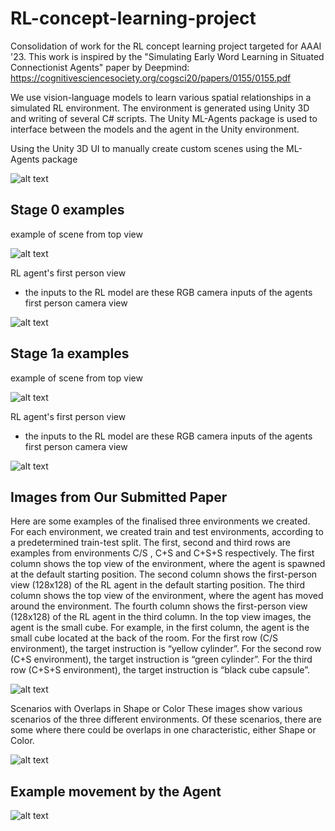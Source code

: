 # RL-concept-learning-project
Consolidation of work for the RL concept learning project targeted for AAAI '23.
This work is inspired by the "Simulating Early Word Learning in Situated Connectionist Agents" paper by Deepmind: https://cognitivesciencesociety.org/cogsci20/papers/0155/0155.pdf

We use vision-language models to learn various spatial relationships in a simulated RL environment. The environment is generated using Unity 3D and writing of several C# scripts. The Unity ML-Agents package is used to interface between the models and the agent in the Unity environment.


Using the Unity 3D UI to manually create custom scenes using the ML-Agents package

![alt text](https://github.com/haidiazaman/RL-concept-learning-project/blob/main/imgs/mlagents_s1a_unity_ui.jpg)


## Stage 0 examples
example of scene from top view

![alt text](https://github.com/haidiazaman/RL-concept-learning-project/blob/main/imgs/s0_topcamera.jpg)

RL agent's first person view 
- the inputs to the RL model are these RGB camera inputs of the agents first person camera view

![alt text](https://github.com/haidiazaman/RL-concept-learning-project/blob/main/imgs/s0_agentcamera.jpg)


## Stage 1a examples
example of scene from top view

![alt text](https://github.com/haidiazaman/RL-concept-learning-project/blob/main/imgs/s1a_topcamera.jpg)

RL agent's first person view 
- the inputs to the RL model are these RGB camera inputs of the agents first person camera view
  
![alt text](https://github.com/haidiazaman/RL-concept-learning-project/blob/main/imgs/s1a_agentcamera.jpg)


## Images from Our Submitted Paper
Here are some examples of the finalised three environments we created. For each environment, we created train and test environments, according to a predetermined train-test split.
The first, second and third rows are examples from environments C/S , C+S and C+S+S respectively. The first column shows the top view of the environment, where the agent is spawned at the default starting position. The second column shows the first-person view (128x128) of the RL agent in the default starting position. The third column shows the top view of the environment, where the agent has moved around the environment. The fourth column shows the first-person view (128x128) of the RL agent in the third column. In the top view images, the agent is the small cube. For example, in the first column, the agent is the small cube located at the back of the room. For the first row (C/S environment), the target instruction is “yellow cylinder”. For the second row (C+S environment), the target instruction is “green cylinder”. For the third row (C+S+S environment), the target instruction is “black cube capsule”.

![alt text](https://github.com/haidiazaman/RL-concept-learning-project/blob/main/imgs/supp%20fig%201.jpg)

Scenarios with Overlaps in Shape or Color
These images show various scenarios of the three different environments. Of these scenarios, there are some where there could be overlaps in one characteristic, either Shape or Color.
  
![alt text](https://github.com/haidiazaman/RL-concept-learning-project/blob/main/imgs/supp%20fig%202.jpg)


## Example movement by the Agent 
![alt text](https://github.com/haidiazaman/RL-concept-learning-project/blob/main/imgs/s1a_example_movement.gif)
